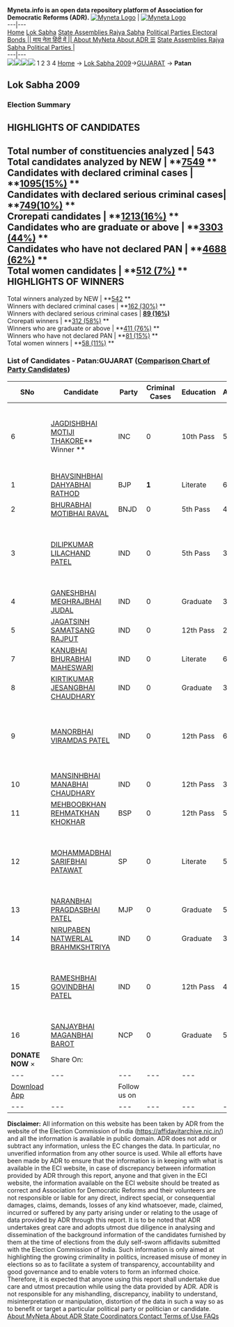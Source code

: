 **Myneta.info is an open data repository platform of Association for Democratic Reforms (ADR).**
[![Myneta Logo](https://www.myneta.info/lib/img/myneta-logo.png)](https://www.myneta.info/) | [![Myneta Logo](https://www.myneta.info/lib/img/adr-logo.png)](https://adrindia.org)  
---|---  
[Home](https://www.myneta.info/) [Lok Sabha](https://www.myneta.info/#ls "Lok Sabha") [ State Assemblies ](https://www.myneta.info/#sa "State Assemblies") [Rajya Sabha](https://www.myneta.info/#rs "Rajya Sabha") [Political Parties ](https://www.myneta.info/party "Political Parties") [ Electoral Bonds ](https://www.myneta.info/electoral_bonds "Electoral Bonds") [ || माय नेता हिंदी में || ](https://translate.google.co.in/translate?prev=hp&hl=en&js=y&u=www.myneta.info&sl=en&tl=hi&history_state0=) [ About MyNeta ](https://adrindia.org/content/about-myneta) [ About ADR ](https://adrindia.org/about-adr/who-we-are) [☰](javascript:void\(0\))
[ State Assemblies ](https://www.myneta.info/#sa "State Assemblies") [ Rajya Sabha ](https://www.myneta.info/#rs "Rajya Sabha") [ Political Parties ](https://www.myneta.info/party "Political Parties")
|   
---|---  
![](https://www.myneta.info/lib/img/banner/banner-1.png)![](https://www.myneta.info/lib/img/banner/banner-2.png)![](https://www.myneta.info/lib/img/banner/banner-3.png)![](https://www.myneta.info/lib/img/banner/banner-4.png)
1  2  3  4 
[Home](https://www.myneta.info/) → [Lok Sabha 2009](https://www.myneta.info/ls2009/)→[GUJARAT](https://www.myneta.info/ls2009/index.php?action=show_constituencies&state_id=6) → **Patan**
### 
## Lok Sabha 2009
###  Election Summary 
HIGHLIGHTS OF CANDIDATES  
---  
Total number of constituencies analyzed |  543   
Total candidates analyzed by NEW | **[7549](https://www.myneta.info/ls2009/index.php?action=summary&subAction=candidates_analyzed&sort=candidate#summary) **  
Candidates with declared criminal cases | **[1095(15%)](https://www.myneta.info/ls2009/index.php?action=summary&subAction=crime&sort=candidate#summary) **  
Candidates with declared serious criminal cases| **[749(10%)](https://www.myneta.info/ls2009/index.php?action=summary&subAction=serious_crime&sort=candidate#summary) **  
Crorepati candidates | **[1213(16%)](https://www.myneta.info/ls2009/index.php?action=summary&subAction=crorepati&sort=candidate#summary) **  
Candidates who are graduate or above | **[3303 (44%)](https://www.myneta.info/ls2009/index.php?action=summary&subAction=education&sort=candidate#summary) **  
Candidates who have not declared PAN | **[4688 (62%)](https://www.myneta.info/ls2009/index.php?action=summary&subAction=without_pan&sort=candidate#summary) **  
Total women candidates | **[512 (7%)](https://www.myneta.info/ls2009/index.php?action=summary&subAction=women_candidate&sort=candidate#summary) **  
HIGHLIGHTS OF WINNERS  
---  
Total winners analyzed by NEW | **[542](https://www.myneta.info/ls2009/index.php?action=summary&subAction=winner_analyzed&sort=candidate#summary) **  
Winners with declared criminal cases | **[162 (30%)](https://www.myneta.info/ls2009/index.php?action=summary&subAction=winner_crime&sort=candidate#summary) **  
Winners with declared serious criminal cases | **[89 (16%)](https://www.myneta.info/ls2009/index.php?action=summary&subAction=winner_serious_crime&sort=candidate#summary)**  
Crorepati winners | **[312 (58%)](https://www.myneta.info/ls2009/index.php?action=summary&subAction=winner_crorepati&sort=candidate#summary) **  
Winners who are graduate or above | **[411 (76%)](https://www.myneta.info/ls2009/index.php?action=summary&subAction=winner_education&sort=candidate#summary) **  
Winners who have not declared PAN | **[81 (15%)](https://www.myneta.info/ls2009/index.php?action=summary&subAction=winner_without_pan&sort=candidate#summary) **  
Total women winners | **[58 (11%)](https://www.myneta.info/ls2009/index.php?action=summary&subAction=winner_women&sort=candidate#summary) **  
### List of Candidates - Patan:GUJARAT ([Comparison Chart of Party Candidates](https://www.myneta.info/ls2009/comparisonchart.php?constituency_id=268))
SNo | Candidate| Party| Criminal Cases| Education| Age| Total Assets| Liabilities  
---|---|---|---|---|---|---|---  
6  | [JAGDISHBHAI MOTIJI THAKORE](https://www.myneta.info/ls2009/candidate.php?candidate_id=2511)** Winner ** | INC | 0 | 10th Pass| 51 | ![](https://myneta.info/image_v2.php?myneta_folder=ls2009&candidate_id=2511&col=ta) | ![](https://myneta.info/image_v2.php?myneta_folder=ls2009&candidate_id=2511&col=lia)  
1  | [BHAVSINHBHAI DAHYABHAI RATHOD](https://www.myneta.info/ls2009/candidate.php?candidate_id=2360) | BJP | **1** | Literate| 68 | Rs 37,75,000 ~ 37 Lacs+ | Rs 54,19,863 ~ 54 Lacs+  
2  | [BHURABHAI MOTIBHAI RAVAL](https://www.myneta.info/ls2009/candidate.php?candidate_id=2508) | BNJD | 0 | 5th Pass| 45 | Rs 6,50,000 ~ 6 Lacs+ | Rs 0 ~   
3  | [DILIPKUMAR LILACHAND PATEL](https://www.myneta.info/ls2009/candidate.php?candidate_id=2502) | IND | 0 | 5th Pass| 31 | ![](https://myneta.info/image_v2.php?myneta_folder=ls2009&candidate_id=2502&col=ta) | ![](https://myneta.info/image_v2.php?myneta_folder=ls2009&candidate_id=2502&col=lia)  
4  | [GANESHBHAI MEGHRAJBHAI JUDAL](https://www.myneta.info/ls2009/candidate.php?candidate_id=2122) | IND | 0 | Graduate| 35 | Rs 51,708 ~ 51 Thou+ | Rs 0 ~   
5  | [JAGATSINH SAMATSANG RAJPUT](https://www.myneta.info/ls2009/candidate.php?candidate_id=2128) | IND | 0 | 12th Pass| 29 | Rs 20,000 ~ 20 Thou+ | Rs 0 ~   
7  | [KANUBHAI BHURABHAI MAHESWARI](https://www.myneta.info/ls2009/candidate.php?candidate_id=2123) | IND | 0 | Literate| 60 | Rs 1,25,000 ~ 1 Lacs+ | Rs 0 ~   
8  | [KIRTIKUMAR JESANGBHAI CHAUDHARY](https://www.myneta.info/ls2009/candidate.php?candidate_id=2359) | IND | 0 | Graduate| 30 | Rs 2,50,495 ~ 2 Lacs+ | Rs 0 ~   
9  | [MANORBHAI VIRAMDAS PATEL](https://www.myneta.info/ls2009/candidate.php?candidate_id=2506) | IND | 0 | 12th Pass| 68 | ![](https://myneta.info/image_v2.php?myneta_folder=ls2009&candidate_id=2506&col=ta) | ![](https://myneta.info/image_v2.php?myneta_folder=ls2009&candidate_id=2506&col=lia)  
10  | [MANSINHBHAI MANABHAI CHAUDHARY](https://www.myneta.info/ls2009/candidate.php?candidate_id=2121) | IND | 0 | 12th Pass| 32 | Rs 3,05,000 ~ 3 Lacs+ | Rs 0 ~   
11  | [MEHBOOBKHAN REHMATKHAN KHOKHAR](https://www.myneta.info/ls2009/candidate.php?candidate_id=2126) | BSP | 0 | 12th Pass| 50 | Rs 11,40,000 ~ 11 Lacs+ | Rs 0 ~   
12  | [MOHAMMADBHAI SARIFBHAI PATAWAT](https://www.myneta.info/ls2009/candidate.php?candidate_id=2501) | SP | 0 | Literate| 50 | ![](https://myneta.info/image_v2.php?myneta_folder=ls2009&candidate_id=2501&col=ta) | ![](https://myneta.info/image_v2.php?myneta_folder=ls2009&candidate_id=2501&col=lia)  
13  | [NARANBHAI PRAGDASBHAI PATEL](https://www.myneta.info/ls2009/candidate.php?candidate_id=2504) | MJP | 0 | Graduate| 55 | Rs 5,46,98,891 ~ 5 Crore+ | Rs 5,00,000 ~ 5 Lacs+  
14  | [NIRUPABEN NATWERLAL BRAHMKSHTRIYA](https://www.myneta.info/ls2009/candidate.php?candidate_id=2499) | IND | 0 | Graduate| 35 | Rs 3,42,000 ~ 3 Lacs+ | Rs 0 ~   
15  | [RAMESHBHAI GOVINDBHAI PATEL](https://www.myneta.info/ls2009/candidate.php?candidate_id=2127) | IND | 0 | 12th Pass| 45 | ![](https://myneta.info/image_v2.php?myneta_folder=ls2009&candidate_id=2127&col=ta) | ![](https://myneta.info/image_v2.php?myneta_folder=ls2009&candidate_id=2127&col=lia)  
16  | [SANJAYBHAI MAGANBHAI BAROT](https://www.myneta.info/ls2009/candidate.php?candidate_id=2358) | NCP | 0 | Graduate| 50 | Rs 46,79,000 ~ 46 Lacs+ | Rs 0 ~   
|  **DONATE NOW** × |  Share On:  | [](https://api.whatsapp.com/send?text=https%3A%2F%2Fmyneta.info%2Fpunjab2022%2Findex.php%3Faction%3Dshow_constituencies%26state_id%3D19) | [](https://www.facebook.com/sharer/sharer.php?u=https%3A%2F%2Fmyneta.info%2Fpunjab2022%2Findex.php%3Faction%3Dshow_constituencies%26state_id%3D19) | [](https://twitter.com/share?url=https%3A%2F%2Fmyneta.info%2Fpunjab2022%2Findex.php%3Faction%3Dshow_constituencies%26state_id%3D19)  
---|---|---|---|---  
| [ Download App ](https://play.google.com/store/apps/details?id=com.webrosoft.myneta1&pcampaignid=pcampaignidMKT-Other-global-all-co-prtnr-py-PartBadge-Mar2515-1) | [](https://play.google.com/store/apps/details?id=com.webrosoft.myneta1&pcampaignid=pcampaignidMKT-Other-global-all-co-prtnr-py-PartBadge-Mar2515-1) |  Follow us on  | [](https://www.facebook.com/adrindia.org/) | [](https://twitter.com/adrspeaks) | [](https://groups.google.com/g/national-election-watch?hl=en&pli=1) | [](https://www.instagram.com/adrspeaks/) | [](https://www.youtube.com/user/adrspeaks) | [](https://sharechat.com/profile/adrspeaks)  
---|---|---|---|---|---|---|---|---  
**Disclaimer:** All information on this website has been taken by ADR from the website of the Election Commission of India (https://affidavitarchive.nic.in/) and all the information is available in public domain. ADR does not add or subtract any information, unless the EC changes the data. In particular, no unverified information from any other source is used. While all efforts have been made by ADR to ensure that the information is in keeping with what is available in the ECI website, in case of discrepancy between information provided by ADR through this report, anyone and that given in the ECI website, the information available on the ECI website should be treated as correct and Association for Democratic Reforms and their volunteers are not responsible or liable for any direct, indirect special, or consequential damages, claims, demands, losses of any kind whatsoever, made, claimed, incurred or suffered by any party arising under or relating to the usage of data provided by ADR through this report. It is to be noted that ADR undertakes great care and adopts utmost due diligence in analysing and dissemination of the background information of the candidates furnished by them at the time of elections from the duly self-sworn affidavits submitted with the Election Commission of India. Such information is only aimed at highlighting the growing criminality in politics, increased misuse of money in elections so as to facilitate a system of transparency, accountability and good governance and to enable voters to form an informed choice. Therefore, it is expected that anyone using this report shall undertake due care and utmost precaution while using the data provided by ADR. ADR is not responsible for any mishandling, discrepancy, inability to understand, misinterpretation or manipulation, distortion of the data in such a way so as to benefit or target a particular political party or politician or candidate. 
[ About MyNeta ](https://adrindia.org/content/about-myneta) [ About ADR ](https://adrindia.org/about-adr/who-we-are) [ State Coordinators ](https://adrindia.org/about-adr/state-coordinators) [ Contact ](https://adrindia.org/contact-us) [ Terms of Use ](https://adrindia.org/content/adr-terms-use) [ FAQs ](https://adrindia.org/content/faqs)
